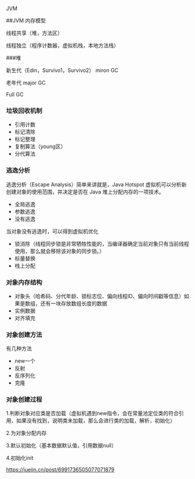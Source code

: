 JVM

##JVM 内存模型

线程共享（堆，方法区）

线程独立（程序计数器，虚拟机栈，本地方法栈）

###堆

新生代（Edin，Survivo1，Survivo2） miron GC

老年代 major GC

Full GC

### 垃圾回收机制

* 引用计数
* 标记清除
* 标记整理
* 复制算法（young区）
* 分代算法

### 逃逸分析

逃逸分析（Escape Analysis）简单来讲就是，Java Hotspot 虚拟机可以分析新创建对象的使用范围，并决定是否在 Java 堆上分配内存的一项技术。

* 全局逃逸
* 参数逃逸
* 没有逃逸

当对象没有逃逸时，可以得到虚拟机优化

* 锁消除（线程同步锁是非常牺牲性能的，当编译器确定当前对象只有当前线程使用，那么就会移除该对象的同步锁。）
* 标量替换
* 栈上分配

### 对象内存结构

* 对象头（哈希码、分代年龄、锁标志位、偏向线程ID、偏向时间戳等信息）如果是数组，还有一块存放数组长度的数据
* 实例数据
* 对齐填充

### 对象创建方法

有几种方法

* new一个
* 反射
* 反序列化
* 克隆

### 对象创建过程

1.判断对象对应类是否加载（虚拟机遇到new指令，会在常量池定位类的符合引用，如果没有找到，说明类未加载，那么会进行类的加载，解析，初始化）

2.为对象分配内存

3.默认初始化（基本数据默认值，引用数据null）

4.初始化init

https://juejin.cn/post/6991736505077071879



 

